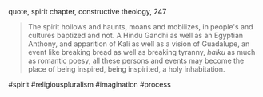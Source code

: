 quote, spirit chapter, constructive theology, 247

> The spirit hollows and haunts, moans and mobilizes, in people's and cultures baptized and not. A Hindu Gandhi as well as an Egyptian Anthony, and apparition of Kali as well as a vision of Guadalupe, an event like breaking bread as well as breaking tyranny, _haiku_ as much as romantic poesy, all these persons and events may become the place of being inspired, being inspirited, a holy inhabitation.

#spirit #religiouspluralism #imagination #process